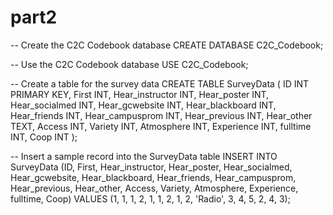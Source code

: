 # part2

-- Create the C2C Codebook database
CREATE DATABASE C2C_Codebook;

-- Use the C2C Codebook database
USE C2C_Codebook;

-- Create a table for the survey data
CREATE TABLE SurveyData (
    ID INT PRIMARY KEY,
    First INT,
    Hear_instructor INT,
    Hear_poster INT,
    Hear_socialmed INT,
    Hear_gcwebsite INT,
    Hear_blackboard INT,
    Hear_friends INT,
    Hear_campusprom INT,
    Hear_previous INT,
    Hear_other TEXT,
    Access INT,
    Variety INT,
    Atmosphere INT,
    Experience INT,
    fulltime INT,
    Coop INT
);

-- Insert a sample record into the SurveyData table
INSERT INTO SurveyData (ID, First, Hear_instructor, Hear_poster, Hear_socialmed, Hear_gcwebsite, Hear_blackboard, Hear_friends, Hear_campusprom, Hear_previous, Hear_other, Access, Variety, Atmosphere, Experience, fulltime, Coop)
VALUES (1, 1, 1, 2, 1, 1, 2, 1, 2, 'Radio', 3, 4, 5, 2, 4, 3);
